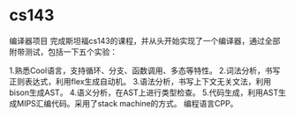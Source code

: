 # cs143
编译器项目
完成斯坦福cs143的课程，并从头开始实现了一个编译器，通过全部附带测试，包括一下五个实验：

1.熟悉Cool语言，支持循环、分支、函数调用、多态等特性。
2.词法分析，书写正则表达式，利用flex生成自动机。
3.语法分析，书写上下文无关文法，利用bison生成AST。
4.语义分析，在AST上进行类型检查。
5.代码生成，利用AST生成MIPS汇编代码。采用了stack machine的方式。
编程语言CPP。
